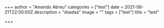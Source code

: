 +++
author = "Amando Abreu"
categories = ["test"]
date = 2021-06-21T22:00:00Z
description = "dsadsa"
image = ""
tags = ["test"]
title = "test"

+++
